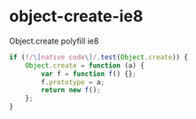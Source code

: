 # object-create-ie8
Object.create polyfill ie8

```javascript
if (!/\[native code\]/.test(Object.create)) {
    Object.create = function (a) {
        var f = function f() {};
        f.prototype = a;
        return new f();
    };
}

```
